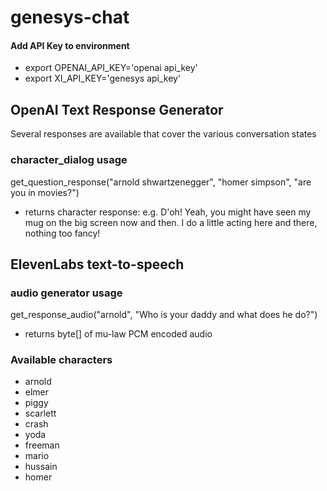 # genesys-chat


#### Add API Key to environment
- export OPENAI_API_KEY='openai api_key'
- export XI_API_KEY='genesys api_key'

## OpenAI Text Response Generator

Several responses are available that cover the various conversation states
### character_dialog usage
get_question_response("arnold shwartzenegger", "homer simpson", "are you in movies?")

- returns character response:  e.g. D'oh! Yeah, you might have seen my mug on the big screen now and then. I do a little acting here and there, nothing too fancy!


## ElevenLabs text-to-speech
### audio generator usage

get_response_audio("arnold", "Who is your daddy and what does he do?")
- returns byte[] of mu-law PCM encoded audio

### Available characters
- arnold
- elmer
- piggy
- scarlett
- crash
- yoda
- freeman
- mario
- hussain
- homer